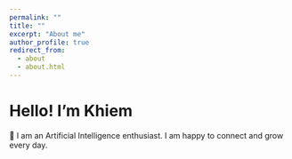 ```yaml
---
permalink: ""
title: ""
excerpt: "About me"
author_profile: true
redirect_from: 
  - about
  - about.html
---
```


# **Hello! I’m Khiem**
🌱 I am an Artificial Intelligence enthusiast. I am happy to connect and grow every day. 